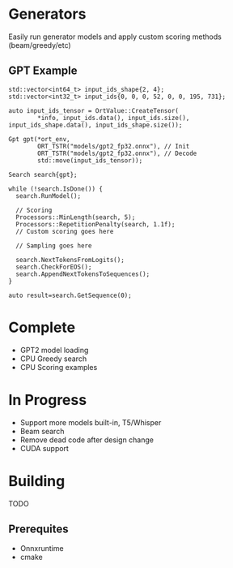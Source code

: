 # Generators
Easily run generator models and apply custom scoring methods (beam/greedy/etc)

## GPT Example

    std::vector<int64_t> input_ids_shape{2, 4};
    std::vector<int32_t> input_ids{0, 0, 0, 52, 0, 0, 195, 731};

    auto input_ids_tensor = OrtValue::CreateTensor(
            *info, input_ids.data(), input_ids.size(), input_ids_shape.data(), input_ids_shape.size());
     
    Gpt gpt(*ort_env,
            ORT_TSTR("models/gpt2_fp32.onnx"), // Init
            ORT_TSTR("models/gpt2_fp32.onnx"), // Decode
            std::move(input_ids_tensor));
 
    Search search{gpt};
 
    while (!search.IsDone()) {
      search.RunModel();
 
      // Scoring
      Processors::MinLength(search, 5);
      Processors::RepetitionPenalty(search, 1.1f);
      // Custom scoring goes here
 
      // Sampling goes here
 
      search.NextTokensFromLogits();
      search.CheckForEOS();
      search.AppendNextTokensToSequences();
    }

    auto result=search.GetSequence(0);

# Complete

* GPT2 model loading
* CPU Greedy search
* CPU Scoring examples

# In Progress

* Support more models built-in, T5/Whisper
* Beam search
* Remove dead code after design change
* CUDA support

# Building

TODO

## Prerequites

* Onnxruntime
* cmake
